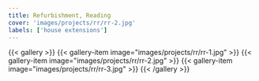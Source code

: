 ```yaml
---
title: Refurbishment, Reading
cover: 'images/projects/rr/rr-2.jpg'
labels: ['house extensions']
---
```


{{< gallery >}}
{{< gallery-item image="images/projects/rr/rr-1.jpg" >}}
{{< gallery-item image="images/projects/rr/rr-2.jpg" >}}
{{< gallery-item image="images/projects/rr/rr-3.jpg" >}}
{{< /gallery >}}